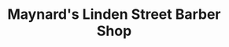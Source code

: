 ---
title: "Maynard's Linden Street Barber Shop"
url: /bethlehem/maynards-linden-street-barber-shop/
shop: Friseur
---